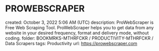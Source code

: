 # PROWEBSCRAPER

created: October 3, 2022 5:06 AM (UTC)
description: ProWebScraper is Free Web Scraping Tool. ProWebScraper helps you to get data from any website in your desired frequency, format and delivery mode, without coding.
folder: BOOKMRKS-MTHRFCKR / PRODUCTIVITY-MTHRFCKR / Data Scrapers
tags: Productivity
url: https://prowebscraper.com
